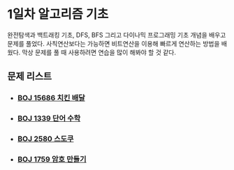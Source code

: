 # 1일차 알고리즘 기초

완전탐색과 백트래킹 기초, DFS, BFS 그리고 다이나믹 프로그래밍 기초 개념을 배우고 문제를 풀었다. 사칙연산보다는 가능하면 비트연산을 이용해 빠르게 연산하는 방법을 배웠다. 막상 문제를 풀 때 사용하려면 연습을 많이 해봐야 할 것 같다.



## 문제 리스트

- ### [BOJ 15686 치킨 배달](https://github.com/jungtaeyong/alstudy2/blob/ty/SDS/SDS%20알고리즘%20특강/baekjoon%2015686%20치킨%20배달.md)

- ### [BOJ 1339 단어 수학](https://github.com/jungtaeyong/alstudy2/blob/ty/SDS/SDS%20알고리즘%20특강/baekjoon%201339%20단어%20수학.md)

- ### [BOJ 2580 스도쿠](https://github.com/jungtaeyong/alstudy2/blob/ty/SDS/SDS%20알고리즘%20특강/baekjoon%202580%20스도쿠.md)

- ### [BOJ 1759 암호 만들기](https://github.com/jungtaeyong/alstudy2/blob/ty/SDS/SDS%20알고리즘%20특강/baekjoon%201759%20암호%20만들기.md)

  

  